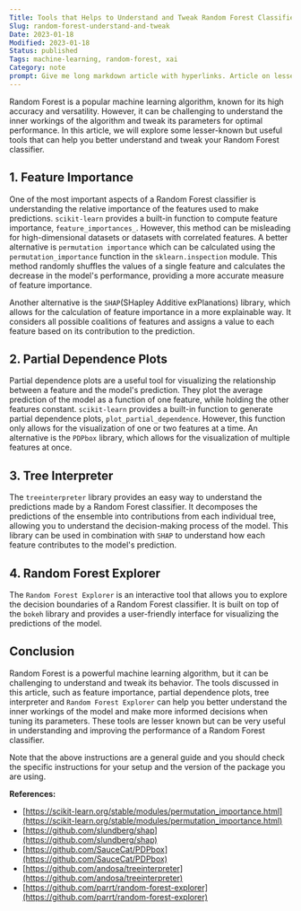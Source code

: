 ```yaml
---
Title: Tools that Helps to Understand and Tweak Random Forest Classifier
Slug: random-forest-understand-and-tweak
Date: 2023-01-18
Modified: 2023-01-18
Status: published
Tags: machine-learning, random-forest, xai 
Category: note
prompt: Give me long markdown article with hyperlinks. Article on lesser known but useful Tools helping understand and tweak random forest classifier.
---
```



Random Forest is a popular machine learning algorithm, known for its high accuracy and versatility. However, it can be challenging to understand the inner workings of the algorithm and tweak its parameters for optimal performance. In this article, we will explore some lesser-known but useful tools that can help you better understand and tweak your Random Forest classifier.

## 1. Feature Importance

One of the most important aspects of a Random Forest classifier is understanding the relative importance of the features used to make predictions. `scikit-learn` provides a built-in function to compute feature importance, `feature_importances_`. However, this method can be misleading for high-dimensional datasets or datasets with correlated features. A better alternative is `permutation importance` which can be calculated using the `permutation_importance` function in the `sklearn.inspection` module. This method randomly shuffles the values of a single feature and calculates the decrease in the model's performance, providing a more accurate measure of feature importance.

Another alternative is the `SHAP`(SHapley Additive exPlanations) library, which allows for the calculation of feature importance in a more explainable way. It considers all possible coalitions of features and assigns a value to each feature based on its contribution to the prediction.

## 2. Partial Dependence Plots

Partial dependence plots are a useful tool for visualizing the relationship between a feature and the model's prediction. They plot the average prediction of the model as a function of one feature, while holding the other features constant. `scikit-learn` provides a built-in function to generate partial dependence plots, `plot_partial_dependence`. However, this function only allows for the visualization of one or two features at a time. An alternative is the `PDPbox` library, which allows for the visualization of multiple features at once.

## 3. Tree Interpreter

The `treeinterpreter` library provides an easy way to understand the predictions made by a Random Forest classifier. It decomposes the predictions of the ensemble into contributions from each individual tree, allowing you to understand the decision-making process of the model. This library can be used in combination with `SHAP` to understand how each feature contributes to the model's prediction.

## 4. Random Forest Explorer

The `Random Forest Explorer` is an interactive tool that allows you to explore the decision boundaries of a Random Forest classifier. It is built on top of the `bokeh` library and provides a user-friendly interface for visualizing the predictions of the model.

## Conclusion

Random Forest is a powerful machine learning algorithm, but it can be challenging to understand and tweak its behavior. The tools discussed in this article, such as feature importance, partial dependence plots, tree interpreter and `Random Forest Explorer` can help you better understand the inner workings of the model and make more informed decisions when tuning its parameters. These tools are lesser known but can be very useful in understanding and improving the performance of a Random Forest classifier.

Note that the above instructions are a general guide and you should check the specific instructions for your setup and the version of the package you are using.

**References:**

-   [https://scikit-learn.org/stable/modules/permutation_importance.html](https://scikit-learn.org/stable/modules/permutation_importance.html)
-   [https://github.com/slundberg/shap](https://github.com/slundberg/shap)
-   [https://github.com/SauceCat/PDPbox](https://github.com/SauceCat/PDPbox)
-   [https://github.com/andosa/treeinterpreter](https://github.com/andosa/treeinterpreter)
-   [https://github.com/parrt/random-forest-explorer](https://github.com/parrt/random-forest-explorer)